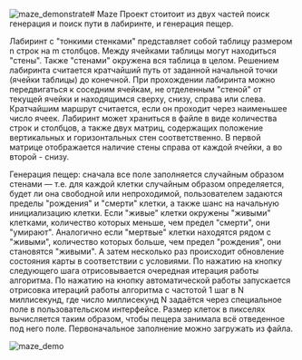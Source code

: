 ![maze_demonstrate](https://github.com/Jenich91/Maze/assets/66728869/635fa394-e69b-4b01-af6f-ca2c04090982)# Maze
Проект стоитоит из двух частей поиск генерация и поиск пути в лабиринте, и генерация пещер.

Лабиринт с "тонкими стенками" представляет собой таблицу размером n строк на m столбцов.
Между ячейками таблицы могут находиться "стены". Также "стенами" окружена вся таблица в целом.
Решением лабиринта считается кратчайший путь от заданной начальной точки (ячейки таблицы) до конечной.
При прохождении лабиринта можно передвигаться к соседним ячейкам, не отделенным "стеной" от текущей ячейки и находящимся сверху, снизу, справа или слева.
Кратчайшим маршрут считается, если он проходит через наименьшее число ячеек.
Лабиринт может храниться в файле в виде количества строк и столбцов, а также двух матриц, содержащих положение вертикальных и горизонтальных стен соответственно.
В первой матрице отображается наличие стены справа от каждой ячейки, а во второй - снизу.

Генерация пещер: сначала все поле заполняется случайным образом стенами — т.е. для каждой клетки случайным образом определяется,
будет ли она свободной или непроходимой, пользователем задаются пределы "рождения" и "смерти" клетки, а также шанс на начальную инициализацию клетки.
Если "живые" клетки окружены "живыми" клетками, количество которых меньше, чем предел "смерти", они "умирают".
Аналогично если "мертвые" клетки находятся рядом с "живыми", количество которых больше, чем предел "рождения", они становятся "живыми".
А затем несколько раз происходит обновление состояния карты в соответствии с условиями.
По нажатию на кнопку следующего шага отрисовывается очередная итерация работы алгоритма.
По нажатию на кнопку автоматической работы запускается отрисовка итераций работы алгоритма с частотой 1 шаг в N миллисекунд, где число миллисекунд N задаётся через специальное поле в пользовательском интерфейсе.
Размер клеток в пикселях вычисляется таким образом, чтобы пещера занимала всё отведенное под него поле.
Первоначальное заполнение можно загружать из файла.

<img alt="maze_demo" src="maze_demonstrate.gif" />
